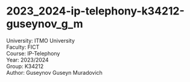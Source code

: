 # 2023_2024-ip-telephony-k34212-guseynov_g_m
University: ITMO University  
Faculty: FICT  
Course: IP-Telephony  
Year: 2023/2024  
Group: K34212  
Author: Guseynov Guseyn Muradovich
